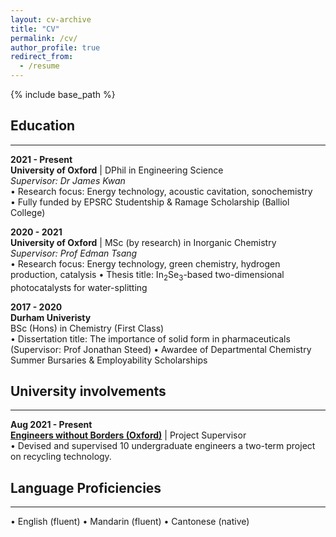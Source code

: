 ```yaml
---
layout: cv-archive
title: "CV"
permalink: /cv/
author_profile: true
redirect_from:
  - /resume
---
```


<style>
a.uline {text-decoration:underline;}
</style>

{% include base_path %}

<!-- <a href="../files/cv.pdf" class="uline">Click here for a full pdf copy of my CV</a> -->

## Education
---
**2021 - Present**<br>
**University of Oxford** | DPhil in Engineering Science <br>
*Supervisor: Dr James Kwan* <br>
• Research focus: Energy technology, acoustic cavitation, sonochemistry<br>
•	Fully funded by EPSRC Studentship & Ramage Scholarship (Balliol College)<br>

**2020 - 2021**<br>
**University of Oxford** | MSc (by research) in Inorganic Chemistry <br>
*Supervisor: Prof Edman Tsang* <br>
• Research focus: Energy technology, green chemistry, hydrogen production, catalysis
• Thesis title: In<sub>2</sub>Se<sub>3</sub>-based two-dimensional photocatalysts for water-splitting

**2017 - 2020**<br>
**Durham Univeristy**<br>
BSc (Hons) in Chemistry (First Class)<br>
•	Dissertation title: The importance of solid form in pharmaceuticals (Supervisor: Prof Jonathan Steed)
•	Awardee of Departmental Chemistry Summer Bursaries & Employability Scholarships

<!-- 

## Industry experiences
---

**2020 - 2021** <br>
**gini** | In-house Machine Learning Consultant <br>
•	Developed predictive model behind [*ginipredict*](https://www.gini.co/), a forecasting tool built for decision-makers who aren't data scientists.

**2019 - Present** <br>
**Catalyst AI** | Machine Learning Consultant <br>
•	(AgriTech) Developed a crop growth forecasting and irrigation scheduling model for an AgriTech software company. <br>
•	(Fashion Retail) Developed a markdown price optimisation model for seasonal sales for a fashion retail company.<br>

**2017 - Present** <br>
**Cambridge Spark** | Content Developer & Teaching Fellow <br>
•	Designed machine learning projects (e.g SnP500 time series analysis, Kickstarter product success rate model etc.) for [*KATE*](https://cambridgespark.com/kate/), a proprietary AI-powered learning and assessment platform for upskilling in Data Science. <br>
•	Organised bootcamps for the Applied Data Science course where I taught modules on time series, Explainable AI and recommender systems. <br>

-->

## University involvements
---

**Aug 2021 - Present** <br>
**[Engineers without Borders (Oxford)](https://www.ewbox.org/)** | Project Supervisor <br>
•	Devised and supervised 10 undergraduate engineers a two-term project on recycling technology.<br>

<!-- 

## Publications
---

• **S. L. Chau**, S. Bouabid, and D. Sejdinovic, Deconditional Downscaling with Gaussian Processes, in Advances in Neural Information Processing Systems (NeurIPS), 2021.

• **S. L. Chau**, J.-F. Ton , J. Gonzalez, Y. W. Teh, and D. Sejdinovic, BayesIMP: Uncertainty Quantification for Causal Data Fusion, in Advances in Neural Information Processing Systems (NeurIPS), 2021.

• Pu, X., **Chau, S. L**., Dong, X., & Sejdinovic, D. (2021). Kernel-Based Graph Learning From Smooth Signals: A Functional Viewpoint. IEEE Transactions on Signal and Information Processing over Networks, 7, 192-207

•**Chau, Siu Lun**, Javier González, and Dino Sejdinovic. "Learning Inconsistent Preferences with Kernel Methods." arXiv preprint arXiv:2006.03847 (2020).

•**Chau, Siu Lun**, Mihai Cucuringu, and Dino Sejdinovic. "Spectral Ranking with Covariates." arXiv preprint arXiv:2005.04035 (2020) <br>

-->

## Language Proficiencies
---
• English (fluent)    • Mandarin (fluent)    • Cantonese (native)

